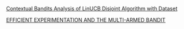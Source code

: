 [Contextual Bandits Analysis of LinUCB Disjoint Algorithm with Dataset](https://kfoofw.github.io/contextual-bandits-linear-ucb-disjoint/)

[EFFICIENT EXPERIMENTATION AND THE MULTI-ARMED BANDIT](http://iosband.github.io/2015/07/19/Efficient-experimentation-and-multi-armed-bandits.html)